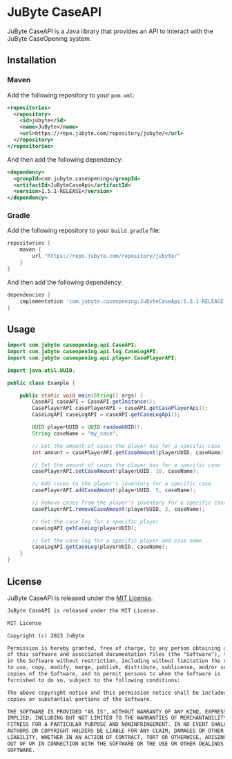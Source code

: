 # JuByte CaseAPI

JuByte CaseAPI is a Java library that provides an API to interact with the JuByte CaseOpening system. 

## Installation

### Maven

Add the following repository to your `pom.xml`:

```xml
<repositories>
  <repository>
    <id>jubyte</id>
    <name>JuByte</name>
    <url>https://repo.jubyte.com/repository/jubyte/</url>
  </repository>
</repositories>
```

And then add the following dependency:

```xml
<dependency>
  <groupId>com.jubyte.caseopening</groupId>
  <artifactId>JuByteCaseApi</artifactId>
  <version>1.5.1-RELEASE</version>
</dependency>
```

### Gradle

Add the following repository to your `build.gradle` file:

```groovy
repositories {
    maven {
        url "https://repo.jubyte.com/repository/jubyte/"
    }
}
```

And then add the following dependency:

```groovy
dependencies {
    implementation 'com.jubyte.caseopening:JuByteCaseApi:1.3.1-RELEASE'
}
```

## Usage

```java
import com.jubyte.caseopening.api.CaseAPI;
import com.jubyte.caseopening.api.log.CaseLogAPI;
import com.jubyte.caseopening.api.player.CasePlayerAPI;

import java.util.UUID;

public class Example {

    public static void main(String[] args) {
        CaseAPI caseAPI = CaseAPI.getInstance();
        CasePlayerAPI casePlayerAPI = caseAPI.getCasePlayerApi();
        CaseLogAPI caseLogAPI = caseAPI.getCaseLogApi();

        UUID playerUUID = UUID.randomUUID();
        String caseName = "my_case";

        // Get the amount of cases the player has for a specific case
        int amount = casePlayerAPI.getCaseAmount(playerUUID, caseName);

        // Set the amount of cases the player has for a specific case
        casePlayerAPI.setCaseAmount(playerUUID, 10, caseName);

        // Add cases to the player's inventory for a specific case
        casePlayerAPI.addCaseAmount(playerUUID, 5, caseName);

        // Remove cases from the player's inventory for a specific case
        casePlayerAPI.removeCaseAmount(playerUUID, 3, caseName);

        // Get the case log for a specific player
        caseLogAPI.getCaseLog(playerUUID);

        // Get the case log for a specific player and case name
        caseLogAPI.getCaseLog(playerUUID, caseName);
    }
}
```

## License

JuByte CaseAPI is released under the [MIT License](https://opensource.org/licenses/MIT).
```xml
JuByte CaseAPI is released under the MIT License.

MIT License

Copyright (c) 2023 JuByte

Permission is hereby granted, free of charge, to any person obtaining a copy
of this software and associated documentation files (the "Software"), to deal
in the Software without restriction, including without limitation the rights
to use, copy, modify, merge, publish, distribute, sublicense, and/or sell
copies of the Software, and to permit persons to whom the Software is
furnished to do so, subject to the following conditions:

The above copyright notice and this permission notice shall be included in all
copies or substantial portions of the Software.

THE SOFTWARE IS PROVIDED "AS IS", WITHOUT WARRANTY OF ANY KIND, EXPRESS OR
IMPLIED, INCLUDING BUT NOT LIMITED TO THE WARRANTIES OF MERCHANTABILITY,
FITNESS FOR A PARTICULAR PURPOSE AND NONINFRINGEMENT. IN NO EVENT SHALL THE
AUTHORS OR COPYRIGHT HOLDERS BE LIABLE FOR ANY CLAIM, DAMAGES OR OTHER
LIABILITY, WHETHER IN AN ACTION OF CONTRACT, TORT OR OTHERWISE, ARISING FROM,
OUT OF OR IN CONNECTION WITH THE SOFTWARE OR THE USE OR OTHER DEALINGS IN THE
SOFTWARE.
```
